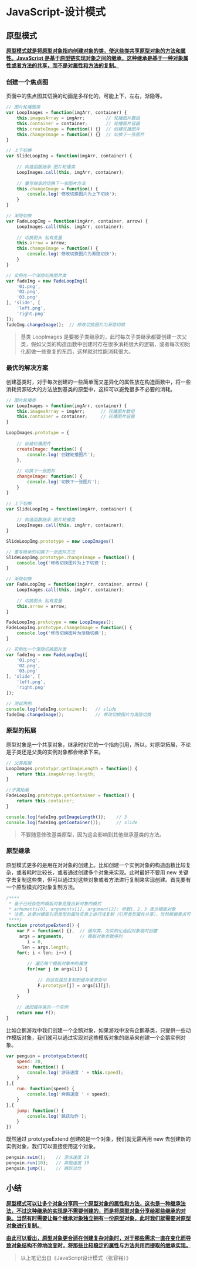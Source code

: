 # JavaScript-设计模式

## 原型模式

**<u>原型模式就是将原型对象指向创建对象的类，使这些类共享原型对象的方法和属性。JavaScript 是基于原型链实现对象之间的继承，这种继承是基于一种对象属性或者方法的共享，而不是对属性和方法的复制。</u>**

### 创建一个焦点图

页面中的焦点图其切换的动画是多样化的，可能上下，左右，渐隐等。

```javascript
// 图片轮播图类
var LoopImages = function(imgArr, container) {
    this.imagesArray = imgArr;        // 轮播图片数组
    this.container = container;       // 轮播图片容器
    this.createImage = function() {}  // 创建轮播图片
    this.changeImage = function() {}  // 切换下一张图片
}

// 上下切换
var SlideLoopImg = function(imgArr, container) {
    
    // 构造函数继承 图片轮播类
    LoopImages.call(this, imgArr, container);
    
    // 重写继承的切换下一张图片方法
    this.changeImage = function() {
        console.log('修改切换图片为上下切换');
    }
}

// 渐隐切换
var FadeLoopImg = function(imgArr, container, arrow) {
    LoopImages.call(this, imgArr, container);
    
    // 切换箭头 私有变量
    this.arrow = arrow;
    this.changeImage = function() {
        console.log('修改切换图片为渐隐切换');
    }
}

// 实例化一个渐隐切换图片类
var fadeImg = new FadeLoopImg([
    '01.png',
    '02.png',
    '03.png'
], 'slide', [
    'left.png',
    'right.png'
]);
fadeImg.changeImage();  // 修改切换图片为渐隐切换
```

> 基类 LoopImages 是要被子类继承的，此时每次子类继承都要创建一次父类，假如父类的构造函数中创建时存在很多消耗很大的逻辑，或者每次初始化都做一些重复的东西，这样就对性能消耗很大。

### 最优的解决方案

创建基类时，对于每次创建的一些简单而又差异化的属性放在构造函数中，将一些消耗资源较大的方法放到基类的原型中，这样可以避免很多不必要的消耗。

```javascript
// 图片轮播类
var LoopImages = function(imgArr, container) {
    this.imagesArray = imgArr;    	// 轮播图片数组
    this.container = container;     // 轮播图片容器
}

LoopImages.prototype = {
    
    // 创建轮播图片
    createImage: function() {
        console.log('创建轮播图片');
    },
    
    // 切换下一张图片
    changeImage: function() {
        console.log('切换下一张图片');
    }
}

// 上下切换
var SlideLoopImg = function(imgArr, container) {
    
    // 构造函数继承 图片轮播类
    LoopImages.call(this, imgArr, container);
}

SlideLoopImg.prototype = new LoopImages()

// 重写继承的切换下一张图片方法
SlideLoopImg.prototype.changeImage = function() {
    console.log('修改切换图片为上下切换');
}

// 渐隐切换
var FadeLoopImg = function(imgArr, container, arrow) {
    LoopImages.call(this, imgArr, container);
    
    // 切换箭头 私有变量
    this.arrow = arrow;
}

FadeLoopImg.prototype = new LoopImages();
FadeLoopImg.prototype.changeImage = function() {
    console.log('修改切换图片为渐隐切换');
}

// 实例化一个渐隐切换图片类
var fadeImg = new FadeLoopImg([
    '01.png',
    '02.png',
    '03.png'
], 'slide', [
    'left.png',
    'right.png'
]);

// 测试用例
console.log(fadeImg.container);   // slide
fadeImg.changeImage();            // 修改切换图片为渐隐切换
```

### 原型的拓展

原型对象是一个共享对象，继承时对它的一个指向引用，所以，对原型拓展，不论是子类还是父类的实例对象都会继承下来。

```javascript
// 父类拓展
LoopImages.prototypr.getImageLength = function() {
    return this.imageArray.length;
}

//子类拓展
FadeLoopImg.prototype.getContainer = function() {
    return this.container;
}

console.log(fadeImg.getImageLength());    // 3
console.log(fadeImg.getContainer());      // slide

```

> 不要随意修改基类原型，因为这会影响到其他继承基类的方法。

### 原型继承

原型模式更多的是用在对对象的创建上。比如创建一个实例对象的构造函数比较复杂，或者耗时比较长，或者通过创建多个对象来实现。此时最好不要用 new 关键字去复制这些类，但可以通过对这些对象或者方法进行复制来实现创建。首先要有一个原型模式的对象复制方法。

```javascript
/****
 * 基于已经存在的模版对象克隆出新对象的模式
 * arhuments[0], arguments[1], argument[2]: 参数1，2，3 表示模版对象
 * 注意。这里对模版引用类型的属性实质上进行浅复制（引用类型属性共享），当然根据需求可以自行深复制（引用类型属性复制）
 ****/
function prototypeExtend() {
    var F = function() {},  // 缓存类，为实例化返回对象临时创建
     args = arguments,      // 模版对象参数序列
        i = 0,
      len = args.length;
    for(; i < len; i++) {
        
        // 遍历每个模版对象中的属性
        for(var j in args[i]) {
            
            // 将这些属性复制到缓存类原型中
            F.prototype[j] = args[i][j];
        }
    }
    
    // 返回缓存类的一个实例
    return new F();
}
```

比如企鹅游戏中我们创建一个企鹅对象，如果游戏中没有企鹅基类，只提供一些动作模版对象，我们就可以通过实现对这些模版对象的继承来创建一个企鹅实例对象。

```javascript
var penguin = prototypeExtend({
    speed: 20,
    swim: function() {
        console.log('游泳速度 ' + this.speed);
    }
},{
    run: function(speed) {
        console.log('奔跑速度 ' + speed);
    }
},{
    jump: function() {
        console.log('跳跃动作');
    }
})
```

既然通过 prototypeExtend 创建的是一个对象，我们就无需再用 new 去创建新的实例对象，我们可以直接使用这个对象。

```javascript
penguin.swim();    // 游泳速度 20
penguin.run(10);   // 奔跑速度 10
penguin.jump();    // 跳跃动作
```

## 小结

<u>**原型模式可以让多个对象分享同一个原型对象的属性和方法，这也是一种继承法法，不过这种继承的实现是不需要创建的，而是将原型对象分享给那些继承的对象。当然有时需要让每个继承对象独立拥有一份原型对象，此时我们就需要对原型对象进行复制。**</u>

<u>**由此可以看出，原型对象更合适在创建复杂对象时，对于那些需求一直在变化而导致对象结构不停地改变时，将那些比较稳定的属性与方法共用而提取的继承实现。**</u>
> 以上笔记出自《JavaScript设计模式（张容铭）》